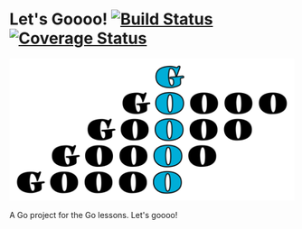 # Let's Goooo! [![Build Status](https://app.travis-ci.com/Siphalor/lets-goooo.svg?token=gamXLqMMNyxLgyqaL1Uj&branch=main)](https://app.travis-ci.com/Siphalor/lets-goooo) [![Coverage Status](https://coveralls.io/repos/github/Siphalor/lets-goooo/badge.svg?branch=master&t=5PlqCD)](https://coveralls.io/github/Siphalor/lets-goooo?branch=master)

![Logo](./logoooo.png?raw=true)

A Go project for the Go lessons. Let's goooo!